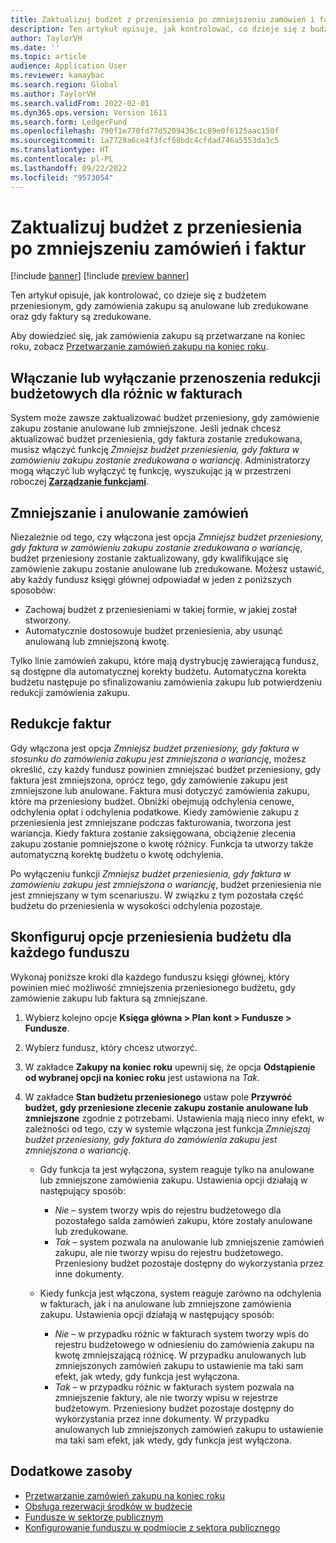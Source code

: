 ```yaml
---
title: Zaktualizuj budżet z przeniesienia po zmniejszeniu zamówień i faktur
description: Ten artykuł opisuje, jak kontrolować, co dzieje się z budżetem przeniesionym, gdy zamówienia zakupu są anulowane lub zredukowane oraz gdy faktury są zredukowane.
author: TaylorVH
ms.date: ''
ms.topic: article
audience: Application User
ms.reviewer: kamaybac
ms.search.region: Global
ms.author: TaylorVH
ms.search.validFrom: 2022-02-01
ms.dyn365.ops.version: Version 1611
ms.search.form: LedgerFund
ms.openlocfilehash: 790f1e770fd77d5209436c1c89e0f6125aac150f
ms.sourcegitcommit: 1a7729a6ce4f3fcf68bdc4cfdad746a5553da3c5
ms.translationtype: HT
ms.contentlocale: pl-PL
ms.lasthandoff: 09/22/2022
ms.locfileid: "9573054"
---
```

# <a name="update-the-carry-forward-budget-after-reductions-in-purchase-orders-and-invoices"></a>Zaktualizuj budżet z przeniesienia po zmniejszeniu zamówień i faktur

[!include [banner](../includes/banner.md)]
[!include [preview banner](../includes/preview-banner.md)]

Ten artykuł opisuje, jak kontrolować, co dzieje się z budżetem przeniesionym, gdy zamówienia zakupu są anulowane lub zredukowane oraz gdy faktury są zredukowane.

Aby dowiedzieć się, jak zamówienia zakupu są przetwarzane na koniec roku, zobacz [Przetwarzanie zamówień zakupu na koniec roku](/dynamicsax-2012/appuser-itpro/process-purchase-orders-at-year-end).

## <a name="turn-carry-forward-budget-reductions-for-invoice-variances-on-or-off"></a>Włączanie lub wyłączanie przenoszenia redukcji budżetowych dla różnic w fakturach

System może zawsze zaktualizować budżet przeniesiony, gdy zamówienie zakupu zostanie anulowane lub zmniejszone. Jeśli jednak chcesz aktualizować budżet przeniesienia, gdy faktura zostanie zredukowana, musisz włączyć funkcję *Zmniejsz budżet przeniesienia, gdy faktura w zamówieniu zakupu zostanie zredukowana o wariancję*. Administratorzy mogą włączyć lub wyłączyć tę funkcję, wyszukując ją w przestrzeni roboczej **[Zarządzanie funkcjami](../../fin-ops-core/fin-ops/get-started/feature-management/feature-management-overview.md)**.

## <a name="purchase-order-reductions-and-cancellations"></a>Zmniejszanie i anulowanie zamówień

Niezależnie od tego, czy włączona jest opcja *Zmniejsz budżet przeniesiony, gdy faktura w zamówieniu zakupu zostanie zredukowana o wariancję*, budżet przeniesiony zostanie zaktualizowany, gdy kwalifikujące się zamówienie zakupu zostanie anulowane lub zredukowane. Możesz ustawić, aby każdy fundusz księgi głównej odpowiadał w jeden z poniższych sposobów:

- Zachowaj budżet z przeniesieniami w takiej formie, w jakiej został stworzony.
- Automatycznie dostosowuje budżet przeniesienia, aby usunąć anulowaną lub zmniejszoną kwotę.

Tylko linie zamówień zakupu, które mają dystrybucję zawierającą fundusz, są dostępne dla automatycznej korekty budżetu. Automatyczna korekta budżetu następuje po sfinalizowaniu zamówienia zakupu lub potwierdzeniu redukcji zamówienia zakupu.

## <a name="invoice-reductions"></a>Redukcje faktur

Gdy włączona jest opcja *Zmniejsz budżet przeniesiony, gdy faktura w stosunku do zamówienia zakupu jest zmniejszona o wariancję*, możesz określić, czy każdy fundusz powinien zmniejszać budżet przeniesiony, gdy faktura jest zmniejszona, oprócz tego, gdy zamówienie zakupu jest zmniejszone lub anulowane. Faktura musi dotyczyć zamówienia zakupu, które ma przeniesiony budżet. Obniżki obejmują odchylenia cenowe, odchylenia opłat i odchylenia podatkowe. Kiedy zamówienie zakupu z przeniesienia jest zmniejszane podczas fakturowania, tworzona jest wariancja. Kiedy faktura zostanie zaksięgowana, obciążenie zlecenia zakupu zostanie pomniejszone o kwotę różnicy. Funkcja ta utworzy także automatyczną korektę budżetu o kwotę odchylenia.

Po wyłączeniu funkcji *Zmniejsz budżet przeniesienia, gdy faktura w zamówieniu zakupu jest zmniejszona o wariancję*, budżet przeniesienia nie jest zmniejszany w tym scenariuszu. W związku z tym pozostała część budżetu do przeniesienia w wysokości odchylenia pozostaje.

## <a name="configure-the-carry-forward-budget-options-for-each-fund"></a>Skonfiguruj opcje przeniesienia budżetu dla każdego funduszu

Wykonaj poniższe kroki dla każdego funduszu księgi głównej, który powinien mieć możliwość zmniejszenia przeniesionego budżetu, gdy zamówienie zakupu lub faktura są zmniejszane.

1. Wybierz kolejno opcje **Księga główna \> Plan kont \> Fundusze \> Fundusze**.
1. Wybierz fundusz, który chcesz utworzyć.
1. W zakładce **Zakupy na koniec roku** upewnij się, że opcja **Odstąpienie od wybranej opcji na koniec roku** jest ustawiona na *Tak*.
1. W zakładce **Stan budżetu przeniesionego** ustaw pole **Przywróć budżet, gdy przeniesione zlecenie zakupu zostanie anulowane lub zmniejszone** zgodnie z potrzebami. Ustawienia mają nieco inny efekt, w zależności od tego, czy w systemie włączona jest funkcja *Zmniejszaj budżet przeniesiony, gdy faktura do zamówienia zakupu jest zmniejszona o wariancję*.

    - Gdy funkcja ta jest wyłączona, system reaguje tylko na anulowane lub zmniejszone zamówienia zakupu. Ustawienia opcji działają w następujący sposób:

        - *Nie* – system tworzy wpis do rejestru budżetowego dla pozostałego salda zamówień zakupu, które zostały anulowane lub zredukowane.
        - *Tak* – system pozwala na anulowanie lub zmniejszenie zamówień zakupu, ale nie tworzy wpisu do rejestru budżetowego. Przeniesiony budżet pozostaje dostępny do wykorzystania przez inne dokumenty.

    - Kiedy funkcja jest włączona, system reaguje zarówno na odchylenia w fakturach, jak i na anulowane lub zmniejszone zamówienia zakupu. Ustawienia opcji działają w następujący sposób:

        - *Nie* – w przypadku różnic w fakturach system tworzy wpis do rejestru budżetowego w odniesieniu do zamówienia zakupu na kwotę zmniejszającą różnicę. W przypadku anulowanych lub zmniejszonych zamówień zakupu to ustawienie ma taki sam efekt, jak wtedy, gdy funkcja jest wyłączona.
        - *Tak* – w przypadku różnic w fakturach system pozwala na zmniejszenie faktury, ale nie tworzy wpisu w rejestrze budżetowym. Przeniesiony budżet pozostaje dostępny do wykorzystania przez inne dokumenty. W przypadku anulowanych lub zmniejszonych zamówień zakupu to ustawienie ma taki sam efekt, jak wtedy, gdy funkcja jest wyłączona.

## <a name="additional-resources"></a>Dodatkowe zasoby

- [Przetwarzanie zamówień zakupu na koniec roku](/dynamicsax-2012/appuser-itpro/process-purchase-orders-at-year-end)
- [Obsługa rezerwacji środków w budżecie](general-budget-reservation-tasks.md)
- [Fundusze w sektorze publicznym](funds-public-sector.md)
- [Konfigurowanie funduszu w podmiocie z sektora publicznego](tasks/set-up-fund-public-sector.md)

